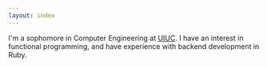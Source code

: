 ```yaml
---
layout: index
---
```


I'm a sophomore in Computer Engineering at [UIUC]. I have an interest in functional programming, and have experience with backend development in Ruby.

[UIUC]: https://illinois.edu/
